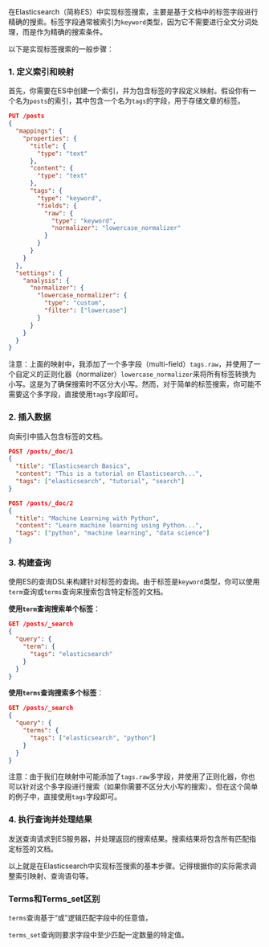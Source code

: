 在Elasticsearch（简称ES）中实现标签搜索，主要是基于文档中的标签字段进行精确的搜索。标签字段通常被索引为`keyword`类型，因为它不需要进行全文分词处理，而是作为精确的搜索条件。

以下是实现标签搜索的一般步骤：

### 1. 定义索引和映射

首先，你需要在ES中创建一个索引，并为包含标签的字段定义映射。假设你有一个名为`posts`的索引，其中包含一个名为`tags`的字段，用于存储文章的标签。

```json
PUT /posts
{
  "mappings": {
    "properties": {
      "title": {
        "type": "text"
      },
      "content": {
        "type": "text"
      },
      "tags": {
        "type": "keyword",
        "fields": {
          "raw": {
            "type": "keyword",
            "normalizer": "lowercase_normalizer"
          }
        }
      }
    }
  },
  "settings": {
    "analysis": {
      "normalizer": {
        "lowercase_normalizer": {
          "type": "custom",
          "filter": ["lowercase"]
        }
      }
    }
  }
}
```

注意：上面的映射中，我添加了一个多字段（multi-field）`tags.raw`，并使用了一个自定义的正则化器（normalizer）`lowercase_normalizer`来将所有标签转换为小写。这是为了确保搜索时不区分大小写。然而，对于简单的标签搜索，你可能不需要这个多字段，直接使用`tags`字段即可。

### 2. 插入数据

向索引中插入包含标签的文档。

```json
POST /posts/_doc/1
{
  "title": "Elasticsearch Basics",
  "content": "This is a tutorial on Elasticsearch...",
  "tags": ["elasticsearch", "tutorial", "search"]
}

POST /posts/_doc/2
{
  "title": "Machine Learning with Python",
  "content": "Learn machine learning using Python...",
  "tags": ["python", "machine learning", "data science"]
}
```

### 3. 构建查询

使用ES的查询DSL来构建针对标签的查询。由于标签是`keyword`类型，你可以使用`term`查询或`terms`查询来搜索包含特定标签的文档。

**使用`term`查询搜索单个标签**：

```json
GET /posts/_search
{
  "query": {
    "term": {
      "tags": "elasticsearch"
    }
  }
}
```

**使用`terms`查询搜索多个标签**：

```json
GET /posts/_search
{
  "query": {
    "terms": {
      "tags": ["elasticsearch", "python"]
    }
  }
}
```

注意：由于我们在映射中可能添加了`tags.raw`多字段，并使用了正则化器，你也可以针对这个多字段进行搜索（如果你需要不区分大小写的搜索）。但在这个简单的例子中，直接使用`tags`字段即可。

### 4. 执行查询并处理结果

发送查询请求到ES服务器，并处理返回的搜索结果。搜索结果将包含所有匹配指定标签的文档。

以上就是在Elasticsearch中实现标签搜索的基本步骤。记得根据你的实际需求调整索引映射、查询语句等。



### Terms和Terms_set区别

`terms`查询基于“或”逻辑匹配字段中的任意值，

`terms_set`查询则要求字段中至少匹配一定数量的特定值。